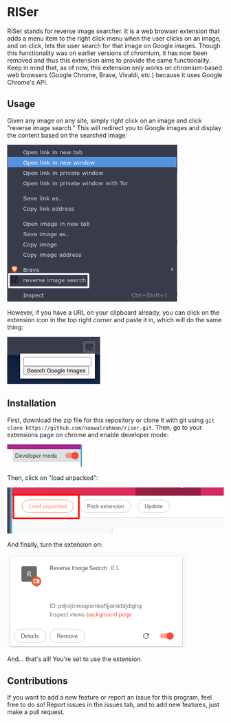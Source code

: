 # RISer

RISer stands for reverse image searcher. It is a web browser extension that adds a menu item to the right click menu when the user clicks on an image, and on click, lets the user search for that image on Google images. Though this functionality was on earlier versions of chromium, it has now been removed and thus this extension aims to provide the same functionality. Keep in mind that, as of now, this extension only works on chromium-based web browsers (Google Chrome, Brave, Vivaldi, etc.) because it uses Google Chrome's API. 

## Usage

Given any image on any site, simply right click on an image and click "reverse image search." This will redirect you to Google images and display the content based on the searched image: 

![right click menu](/repo-img/rightclickmenu.png)

However, if you have a URL on your clipboard already, you can click on the extension icon in the top right corner and paste it in, which will do the same thing: 

![popup menu](/repo-img/popup.png)

## Installation 

First, download the zip file for this repository or clone it with git using `git clone https://github.com/naowalrahman/riser.git`. Then, go to your extensions page on chrome and enable developer mode: 

![developer mode on](/repo-img/developermode.png)

Then, click on "load unpacked": 

![load unpacked extension](/repo-img/loadunpacked.png)

And finally, turn the extension on: 

![turn on extension](/repo-img/turnextensionon.png)

And... that's all! You're set to use the extension. 

## Contributions

If you want to add a new feature or report an issue for this program, feel free to do so! Report issues in the issues tab, and to add new features, just make a pull request. 
